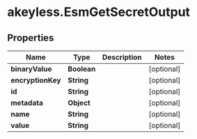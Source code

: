 # akeyless.EsmGetSecretOutput

## Properties

Name | Type | Description | Notes
------------ | ------------- | ------------- | -------------
**binaryValue** | **Boolean** |  | [optional] 
**encryptionKey** | **String** |  | [optional] 
**id** | **String** |  | [optional] 
**metadata** | **Object** |  | [optional] 
**name** | **String** |  | [optional] 
**value** | **String** |  | [optional] 


